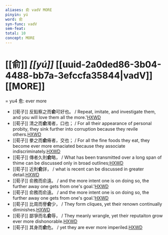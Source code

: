 ```yaml
---
aliases: 俞 vadV MORE
pinyin: yú
word: 俞
syn-func: vadV
sem-feat: 
total: 10
concept: MORE 
---
```

# [[俞]] *[[yú]]*  [[uuid-2a0ded86-3b04-4488-bb7a-3efccfa35844|vadV]] [[MORE]]
= yu4 愈: ever more
 - [[荀子]] 反鉛察之而**俞**可好也。
                     / Repeat, imitate, and investigate them, and you will love them all the more.'[HXWD](https://hxwd.org/textview.html?location=KR3a0002_tls_004-11a.54)
 - [[荀子]] 清之而**俞**濁者，口也；
                     / For all their appearance of personal probity, they sink further into corruption because they revile others.[HXWD](https://hxwd.org/textview.html?location=KR3a0002_tls_004-2a.5)
 - [[荀子]] 豢之而**俞**瘠者，交也；
                     / For all the fine foods they eat, they become ever more emaciated because they associate indiscriminately.[HXWD](https://hxwd.org/textview.html?location=KR3a0002_tls_004-2a.6)
 - [[荀子]] 傳者久則**俞**略，
                     / What has been transmitted over a long span of thime can be discussed only in broad outlines;[HXWD](https://hxwd.org/textview.html?location=KR3a0002_tls_005-7a.39)
 - [[荀子]] 近則**俞**詳，
                     / what is recent can be discussed in greater detail.[HXWD](https://hxwd.org/textview.html?location=KR3a0002_tls_005-7a.40)
 - [[荀子]] 俞務而俞遠。
                     / and the more intent one is on doing so, the further away one gets from one's goal.'[HXWD](https://hxwd.org/textview.html?location=KR3a0002_tls_007-6a.17)
 - [[荀子]] 俞務而俞遠。
                     / and the more intent one is on doing so, the further away one gets from one's goal.'[HXWD](https://hxwd.org/textview.html?location=KR3a0002_tls_007-6a.17)
 - [[荀子]] 比周而譽**俞**少，
                     / They form cliques, yet their renown continually diminishes.[HXWD](https://hxwd.org/textview.html?location=KR3a0002_tls_008-7a.76)
 - [[荀子]] 鄙爭而名**俞**辱，
                     / They meanly wrangle, yet their reputaiton grow ever more dishonorable.[HXWD](https://hxwd.org/textview.html?location=KR3a0002_tls_008-7a.77)
 - [[荀子]] 其身而**俞**危。
                     / yet they are ever more imperiled.[HXWD](https://hxwd.org/textview.html?location=KR3a0002_tls_008-7a.79)